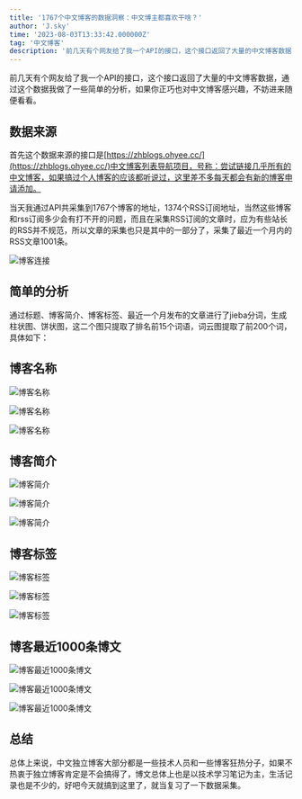 ```yaml
---
title: '1767个中文博客的数据洞察：中文博主都喜欢干啥？'
author: 'J.sky'
time: '2023-08-03T13:33:42.000000Z'
tag: '中文博客'
description: '前几天有个网友给了我一个API的接口，这个接口返回了大量的中文博客数据，通过这个数据我做了一些简单的分析，如果你正巧也对中文博客感兴趣，不妨进来随便看看。'
---
```

前几天有个网友给了我一个API的接口，这个接口返回了大量的中文博客数据，通过这个数据我做了一些简单的分析，如果你正巧也对中文博客感兴趣，不妨进来随便看看。

## 数据来源

首先这个数据来源的接口是[https://zhblogs.ohyee.cc/](https://zhblogs.ohyee.cc/)中文博客列表导航项目，号称：尝试链接几乎所有的中文博客，如果搞过个人博客的应该都听说过，这里差不多每天都会有新的博客申请添加。

当天我通过API共采集到1767个博客的地址，1374个RSS订阅地址，当然这些博客和rss订阅多少会有打不开的问题，而且在采集RSS订阅的文章时，应为有些站长的RSS并不规范，所以文章的采集也只是其中的一部分了，采集了最近一个月内的RSS文章1001条。

![博客连接](https://suiyan.cc/assets/images/2023/Figure_0.jpg)

## 简单的分析

通过标题、博客简介、博客标签、最近一个月发布的文章进行了jieba分词，生成柱状图、饼状图，这二个图只提取了排名前15个词语，词云图提取了前200个词，具体如下：

## 博客名称


![博客名称](https://suiyan.cc/assets/images/2023/f_1.jpg)

![博客名称](https://suiyan.cc/assets/images/2023/f_2.jpg)

![博客名称](https://suiyan.cc/assets/images/2023/f_3.jpg)

## 博客简介

![博客简介](https://suiyan.cc/assets/images/2023/f_4.jpg)

![博客简介](https://suiyan.cc/assets/images/2023/f_5.jpg)

![博客简介](https://suiyan.cc/assets/images/2023/f_6.jpg)

## 博客标签

![博客标签](https://suiyan.cc/assets/images/2023/f_7.jpg)

![博客标签](https://suiyan.cc/assets/images/2023/f_8.jpg)

![博客标签](https://suiyan.cc/assets/images/2023/f_9.jpg)

## 博客最近1000条博文

![博客最近1000条博文](https://suiyan.cc/assets/images/2023/f_10.jpg)

![博客最近1000条博文](https://suiyan.cc/assets/images/2023/f_11.jpg)

![博客最近1000条博文](https://suiyan.cc/assets/images/2023/f_12.jpg)


## 总结

总体上来说，中文独立博客大部分都是一些技术人员和一些博客狂热分子，如果不热衷于独立博客肯定是不会搞得了，博文总体上也是以技术学习笔记为主，生活记录也是不少的，好吧今天就搞到这里了，就当复习了一下数据采集。